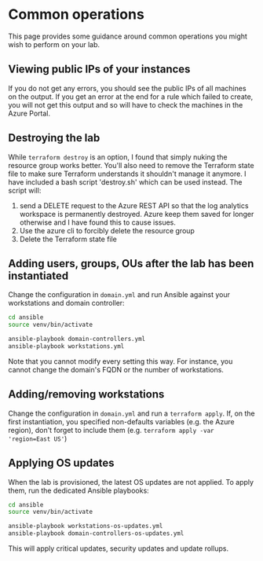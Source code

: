 # Common operations

This page provides some guidance around common operations you might wish to perform on your lab.

## Viewing public IPs of your instances

If you do not get any errors, you should see the public IPs of all machines on the output.  If you get an error at the end for a rule which failed to create, you will not get this output and so will have to check the machines in the Azure Portal.

## Destroying the lab

While `terraform destroy` is an option, I found that simply nuking the resource group works better. You'll also need to remove the Terraform state file to make sure Terraform understands it shouldn't manage it anymore. I have included a bash script 'destroy.sh' which can be used instead. The script will:
1. send a DELETE request to the Azure REST API so that the log analytics workspace is permanently destroyed. Azure keep them saved for longer otherwise and I have found this to cause issues.
2. Use the azure cli to forcibly delete the resource group
3. Delete the Terraform state file

## Adding users, groups, OUs after the lab has been instantiated

Change the configuration in `domain.yml` and run Ansible against your workstations and domain controller:

```bash
cd ansible
source venv/bin/activate

ansible-playbook domain-controllers.yml
ansible-playbook workstations.yml
```

Note that you cannot modify every setting this way. For instance, you cannot change the domain's FQDN or the number of workstations.

## Adding/removing workstations

Change the configuration in `domain.yml` and run a `terraform apply`. If, on the first instantiation, you specified non-defaults variables (e.g. the Azure region), don't forget to include them (e.g. `terraform apply -var 'region=East US'`) 

## Applying OS updates

When the lab is provisioned, the latest OS updates are not applied. To apply them, run the dedicated Ansible playbooks:

```bash
cd ansible
source venv/bin/activate

ansible-playbook workstations-os-updates.yml
ansible-playbook domain-controllers-os-updates.yml
```

This will apply critical updates, security updates and update rollups.